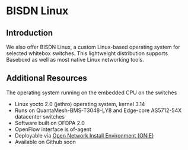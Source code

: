 # BISDN Linux
## Introduction
We also offer BISDN Linux, a custom Linux-based operating
system for selected whitebox switches. This lightweight
distribution supports Baseboxd as well as most native
Linux networking tools.

## Additional Resources
The operating system running on the embedded CPU on the switches
* Linux yocto 2.0 (jethro) operating system, kernel 3.14
* Runs on QuantaMesh-BMS-T3048-LY8 and Edge-core AS5712-54X datacenter switches
* Software built on OFDPA 2.0
* OpenFlow interface is of-agent
* Deployable via [Open Network Install Environment (ONIE)](http://onie.org/)
* Available on Github soon
